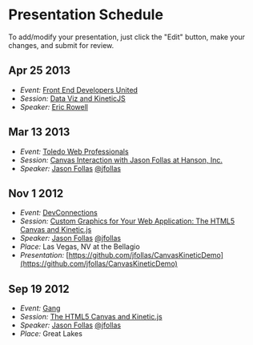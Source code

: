 # Presentation Schedule
To add/modify your presentation, just click the "Edit" button, make your changes, and submit for review.

## Apr 25 2013
* _Event:_ [Front End Developers United](http://www.meetup.com/Front-End-Developers-United/events/114192072/)
* _Session:_ [Data Viz and KineticJS](http://www.meetup.com/Front-End-Developers-United/events/114192072/)
* _Speaker:_ [Eric Rowell](http://www.twitter.com/ericdrowell)

## Mar 13 2013
* _Event:_ [Toledo Web Professionals](http://www.meetup.com/Toledo-Web-Design/events/92857942/)
* _Session:_ [Canvas Interaction with Jason Follas at Hanson, Inc.](http://www.meetup.com/Toledo-Web-Design/events/92857942/)
* _Speaker:_ [Jason Follas](http://devconnections.com/shows/fall2012/speakers.aspx?s=189&sp=2762) [@jfollas](https://twitter.com/jfollas)

## Nov 1 2012
* _Event:_ [DevConnections](http://devconnections.com/shows/fall2012/sessions.aspx?s=189)
* _Session:_ [Custom Graphics for Your Web Application: The HTML5 Canvas and Kinetic.js](http://devconnections.com/shows/fall2012/sessions.aspx?s=189)
* _Speaker:_ [Jason Follas](http://devconnections.com/shows/fall2012/speakers.aspx?s=189&sp=2762) [@jfollas](https://twitter.com/jfollas)
* _Place:_ Las Vegas, NV at the Bellagio
* _Presentation:_ [https://github.com/jfollas/CanvasKineticDemo](https://github.com/jfollas/CanvasKineticDemo) 

## Sep 19 2012
* _Event:_ [Gang](http://migang.org/?p=97)
* _Session:_ [The HTML5 Canvas and Kinetic.js](http://migang.org/?p=97)
* _Speaker:_ [Jason Follas](http://migang.org/?p=97) [@jfollas](https://twitter.com/jfollas)
* _Place:_ Great Lakes
